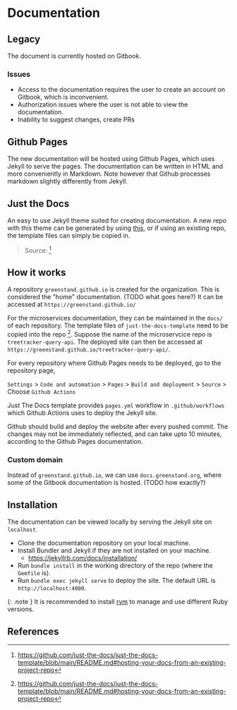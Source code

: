 # Documentation

## Legacy

The document is currently hosted on Gitbook.

### Issues
- Access to the documentation requires the user to create an account on Gitbook, which is inconvenient.
- Authorization issues where the user is not able to view the documentation.
- Inability to suggest changes, create PRs

## Github Pages

The new documentation will be hosted using Github Pages, which uses Jekyll to serve the pages. The documentation can be written in HTML and more conveniently in Markdown. Note however that Github processes markdown slightly differently from Jekyll.

## Just the Docs

An easy to use Jekyll theme suited for creating documentation. A new repo with this theme can be generated by using [this](https://github.com/just-the-docs/just-the-docs-template/generate), or if using an existing repo, the template files can simply be copied in.

> Source: [^fn1]

## How it works

A repository `greenstand.github.io` is created for the organization. This is considered the "home" documentation. (TODO what goes here?) It can be accessed at `https://greenstand.github.io/`

For the microservices documentation, they can be maintained in the `docs/` of each repository. The template files of `just-the-docs-template` need to be copied into the repo [^fn1].
Suppose the name of the microservcice repo is `treetracker-query-api`. The deployed site can then be accessed at `https://greenstand.github.io/treetracker-query-api/`.


For every repository where Github Pages needs to be deployed, go to the repository page,

`Settings` > `Code and automation` > `Pages` > `Build and deployment` > `Source` > Choose `Github Actions`

Just The Docs template provides `pages.yml` workflow in `.github/workflows` which Github Actions uses to deploy the Jekyll site.

Github should build and deploy the website after every pushed commit. The changes may not be immediately reflected, and can take upto 10 minutes, according to the Github Pages documentation.

### Custom domain

Instead of `greenstand.github.io`, we can use `docs.greenstand.org`, where some of the Gitbook documentation is hosted.
(TODO how exactly?)

## Installation
The documentation can be viewed locally by serving the Jekyll site on `localhost`.

- Clone the documentation repository on your local machine.
- Install Bundler and Jekyll if they are not installed on your machine.
  - <https://jekyllrb.com/docs/installation/>
- Run `bundle install` in the working directory of the repo (where the `Gemfile` is).
- Run `bundle exec jekyll serve` to deploy the site. The default URL is `http://localhost:4000`.

{: .note }
It is recommended to install [rvm](https://rvm.io/) to manage and use different Ruby versions.

## References

[^fn1]: <https://github.com/just-the-docs/just-the-docs-template/blob/main/README.md#hosting-your-docs-from-an-existing-project-repo>




